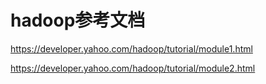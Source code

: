 # hadoop参考文档

https://developer.yahoo.com/hadoop/tutorial/module1.html



https://developer.yahoo.com/hadoop/tutorial/module2.html

